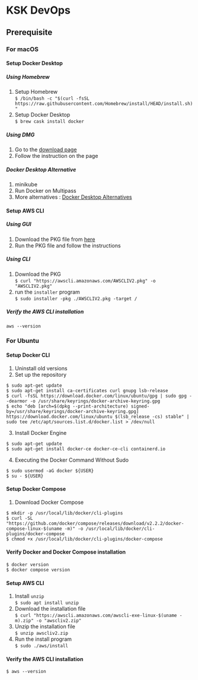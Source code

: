 <h1>KSK DevOps</h1>
<h2>Prerequisite</h2>

### For macOS
#### Setup Docker Desktop
##### Using Homebrew
1. Setup Homebrew \
`$ /bin/bash -c "$(curl -fsSL https://raw.githubusercontent.com/Homebrew/install/HEAD/install.sh)"` 
2. Setup Docker Desktop \
`$ brew cask install docker` 

##### Using DMG
1. Go to the [download page](https://docs.docker.com/desktop/mac/install/) 
2. Follow the instruction on the page 

##### Docker Desktop Alternative
1. minikube 
2. Run Docker on Multipass 
3. More alternatives : [Docker Desktop Alternatives](https://devopstales.github.io/home/docker-desktop-alternatives/) 

#### Setup AWS CLI
##### Using GUI
1. Download the PKG file from [here](https://awscli.amazonaws.com/AWSCLIV2.pkg) 
2. Run the PKG file and follow the instructions 

##### Using CLI
1. Download the PKG \
`$ curl "https://awscli.amazonaws.com/AWSCLIV2.pkg" -o "AWSCLIV2.pkg"` 
2. run the `installer` program \
`$ sudo installer -pkg ./AWSCLIV2.pkg -target /` 

##### Verify the AWS CLI installation
`aws --version`

### For Ubuntu
#### Setup Docker CLI
1. Uninstall old versions 
2. Set up the repository 
```shell
$ sudo apt-get update 
$ sudo apt-get install ca-certificates curl gnupg lsb-release 
$ curl -fsSL https://download.docker.com/linux/ubuntu/gpg | sudo gpg --dearmor -o /usr/share/keyrings/docker-archive-keyring.gpg 
$ echo "deb [arch=$(dpkg --print-architecture) signed-by=/usr/share/keyrings/docker-archive-keyring.gpg] https://download.docker.com/linux/ubuntu $(lsb_release -cs) stable" | sudo tee /etc/apt/sources.list.d/docker.list > /dev/null
``` 
3. Install Docker Engine 
```shell
$ sudo apt-get update 
$ sudo apt-get install docker-ce docker-ce-cli containerd.io
```
4. Executing the Docker Command Without Sudo 
```shell
$ sudo usermod -aG docker ${USER}
$ su - ${USER}
``` 

#### Setup Docker Compose
1. Download Docker Compose
```shell
$ mkdir -p /usr/local/lib/docker/cli-plugins
$ curl -SL "https://github.com/docker/compose/releases/download/v2.2.2/docker-compose-linux-$(uname -m)" -o /usr/local/lib/docker/cli-plugins/docker-compose
$ chmod +x /usr/local/lib/docker/cli-plugins/docker-compose 
```

#### Verify Docker and Docker Compose installation
```shell
$ docker version
$ docker compose version 
```

#### Setup AWS CLI
1. Install `unzip` \
`$ sudo apt install unzip` 
2. Download the installation file \
`$ curl "https://awscli.amazonaws.com/awscli-exe-linux-$(uname -m).zip" -o "awscliv2.zip"` 
3. Unzip the installation file \
`$ unzip awscliv2.zip` 
4. Run the install program \
`$ sudo ./aws/install` 

#### Verify the AWS CLI installation
`$ aws --version` 
